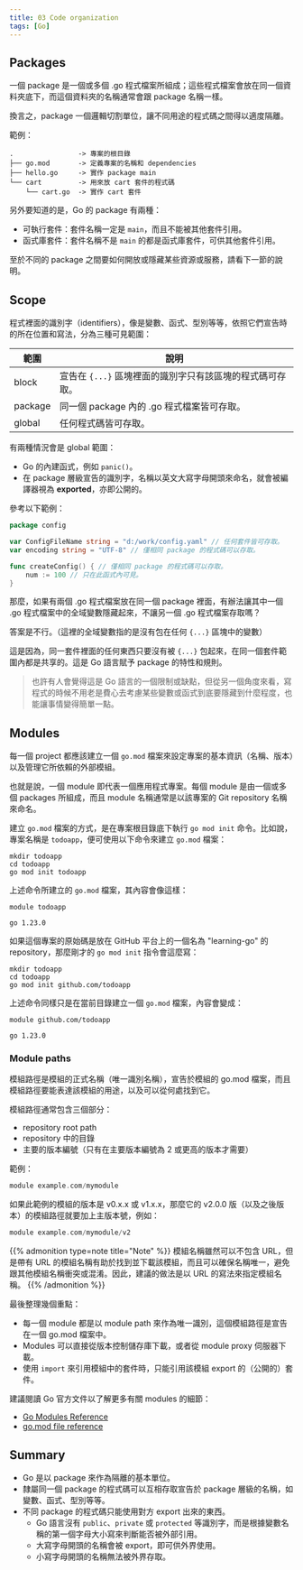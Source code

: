 ```yaml
---
title: 03 Code organization
tags: [Go]
---
```


## Packages

一個 package 是一個或多個 .go 程式檔案所組成；這些程式檔案會放在同一個資料夾底下，而這個資料夾的名稱通常會跟 package 名稱一樣。

換言之，package 一個邏輯切割單位，讓不同用途的程式碼之間得以適度隔離。

範例：

```text
.                -> 專案的根目錄
├── go.mod       -> 定義專案的名稱和 dependencies
├── hello.go     -> 實作 package main
└── cart         -> 用來放 cart 套件的程式碼
    └── cart.go  -> 實作 cart 套件
```

另外要知道的是，Go 的 package 有兩種：

- 可執行套件：套件名稱一定是 `main`，而且不能被其他套件引用。
- 函式庫套件：套件名稱不是 `main` 的都是函式庫套件，可供其他套件引用。

至於不同的 package 之間要如何開放或隱藏某些資源或服務，請看下一節的說明。

## Scope

程式裡面的識別字（identifiers），像是變數、函式、型別等等，依照它們宣告時的所在位置和寫法，分為三種可見範圍：

| 範圍 | 說明 |
|-----|------|
| block | 宣告在 `{...}` 區塊裡面的識別字只有該區塊的程式碼可存取。 |
| package | 同一個 package 內的 .go 程式檔案皆可存取。 |
| global | 任何程式碼皆可存取。 |

有兩種情況會是 global 範圍：

- Go 的內建函式，例如 `panic()`。
- 在 package 層級宣告的識別字，名稱以英文大寫字母開頭來命名，就會被編譯器視為 **exported**，亦即公開的。

參考以下範例：

```go
package config

var ConfigFileName string = "d:/work/config.yaml" // 任何套件皆可存取。
var encoding string = "UTF-8" // 僅相同 package 的程式碼可以存取。

func createConfig() { // 僅相同 package 的程式碼可以存取。
    num := 100 // 只在此函式內可見。
}
```

那麼，如果有兩個 .go 程式檔案放在同一個 package 裡面，有辦法讓其中一個 .go 程式檔案中的全域變數隱藏起來，不讓另一個 .go 程式檔案存取嗎？

答案是不行。（這裡的全域變數指的是沒有包在任何 `{...}` 區塊中的變數）

這是因為，同一套件裡面的任何東西只要沒有被 `{...}` 包起來，在同一個套件範圍內都是共享的。這是 Go 語言賦予 package 的特性和規則。

> 也許有人會覺得這是 Go 語言的一個限制或缺點，但從另一個角度來看，寫程式的時候不用老是費心去考慮某些變數或函式到底要隱藏到什麼程度，也能讓事情變得簡單一點。

## Modules

每一個 project 都應該建立一個 `go.mod` 檔案來設定專案的基本資訊（名稱、版本）以及管理它所依賴的外部模組。

也就是說，一個 module 即代表一個應用程式專案。每個 module 是由一個或多個 packages 所組成，而且 module 名稱通常是以該專案的 Git repository 名稱來命名。

建立 `go.mod` 檔案的方式，是在專案根目錄底下執行 `go mod init` 命令。比如說，專案名稱是 `todoapp`，便可使用以下命令來建立 `go.mod` 檔案：

```shell
mkdir todoapp
cd todoapp
go mod init todoapp
```

上述命令所建立的 `go.mod` 檔案，其內容會像這樣：

```text
module todoapp

go 1.23.0
```

如果這個專案的原始碼是放在 GitHub 平台上的一個名為 "learning-go" 的 repository，那麼剛才的 `go mod init` 指令會這麼寫：

```text
mkdir todoapp
cd todoapp
go mod init github.com/todoapp
```

上述命令同樣只是在當前目錄建立一個 `go.mod` 檔案，內容會變成：

```text
module github.com/todoapp

go 1.23.0
```

### Module paths

模組路徑是模組的正式名稱（唯一識別名稱），宣告於模組的 go.mod 檔案，而且模組路徑要能表達該模組的用途，以及可以從何處找到它。

模組路徑通常包含三個部分：

- repository root path
- repository 中的目錄
- 主要的版本編號（只有在主要版本編號為 2 或更高的版本才需要）

範例：

```go
module example.com/mymodule
```

如果此範例的模組的版本是 v0.x.x 或 v1.x.x，那麼它的 v2.0.0 版（以及之後版本）的模組路徑就要加上主版本號，例如：

```go
module example.com/mymodule/v2
```

{{% admonition type=note title="Note" %}}
模組名稱雖然可以不包含 URL，但是帶有 URL 的模組名稱有助於找到並下載該模組，而且可以確保名稱唯一，避免跟其他模組名稱衝突或混淆。因此，建議的做法是以 URL 的寫法來指定模組名稱。
{{% /admonition %}}

最後整理幾個重點：

- 每一個 module 都是以 module path 來作為唯一識別，這個模組路徑是宣告在一個 go.mod 檔案中。
- Modules 可以直接從版本控制儲存庫下載，或者從 module proxy 伺服器下載。
- 使用 `import` 來引用模組中的套件時，只能引用該模組 export 的（公開的）套件。

建議閱讀 Go 官方文件以了解更多有關 modules 的細節：

- [Go Modules Reference](https://go.dev/ref/mod)
- [go.mod file reference](https://go.dev/doc/modules/gomod-ref)

## Summary

- Go 是以 package 來作為隔離的基本單位。
- 隸屬同一個 package 的程式碼可以互相存取宣告於 package 層級的名稱，如變數、函式、型別等等。
- 不同 package 的程式碼只能使用對方 export 出來的東西。
  - Go 語言沒有 `public`、`private` 或 `protected` 等識別字，而是根據變數名稱的第一個字母大小寫來判斷能否被外部引用。
  - 大寫字母開頭的名稱會被 export，即可供外界使用。
  - 小寫字母開頭的名稱無法被外界存取。

[100-mistakes]: https://www.manning.com/books/100-go-mistakes-and-how-to-avoid-them